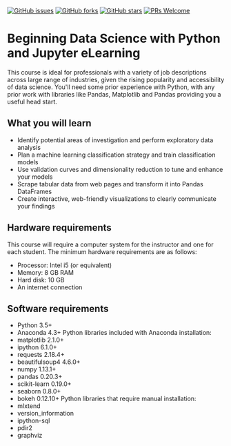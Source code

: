 [![GitHub issues](https://img.shields.io/github/issues/TrainingByPackt/Beginning-Data-Science-with-Python-and-Jupyter-eLearning.svg)](https://github.com/TrainingByPackt/Beginning-Data-Science-with-Python-and-Jupyter-eLearning/issues)
[![GitHub forks](https://img.shields.io/github/forks/TrainingByPackt/Beginning-Data-Science-with-Python-and-Jupyter-eLearning.svg)](https://github.com/TrainingByPackt/Beginning-Data-Science-with-Python-and-Jupyter-eLearning/network)
[![GitHub stars](https://img.shields.io/github/stars/TrainingByPackt/Beginning-Data-Science-with-Python-and-Jupyter-eLearning.svg)](https://github.com/TrainingByPackt/Beginning-Data-Science-with-Python-and-Jupyter-eLearning/stargazers)
[![PRs Welcome](https://img.shields.io/badge/PRs-welcome-brightgreen.svg)](https://github.com/TrainingByPackt/Beginning-Data-Science-with-Python-and-Jupyter-eLearning/pulls)

# Beginning Data Science with Python and Jupyter eLearning
This course is ideal for professionals with a variety of job descriptions across large range of industries, given the rising popularity and accessibility of data science. You'll need some prior experience with Python, with any prior work with libraries like Pandas, Matplotlib and Pandas providing you a useful head start.

## What you will learn
* Identify potential areas of investigation and perform exploratory data analysis 
* Plan a machine learning classification strategy and train classification models 
* Use validation curves and dimensionality reduction to tune and enhance your models 
* Scrape tabular data from web pages and transform it into Pandas DataFrames 
* Create interactive, web-friendly visualizations to clearly communicate your findings

## Hardware requirements
This course will require a computer system for the instructor and one for each student. The minimum hardware requirements are as follows:
* Processor: Intel i5 (or equivalent)
* Memory: 8 GB RAM
* Hard disk: 10 GB
* An internet connection

## Software requirements
* Python 3.5+
* Anaconda 4.3+
Python libraries included with Anaconda installation:
* matplotlib 2.1.0+
* ipython 6.1.0+
* requests 2.18.4+
* beautifulsoup4 4.6.0+
* numpy 1.13.1+
* pandas 0.20.3+
* scikit-learn 0.19.0+
* seaborn 0.8.0+
* bokeh 0.12.10+
Python libraries that require manual installation:
* mlxtend
* version_information
* ipython-sql
* pdir2
* graphviz
